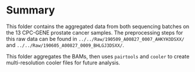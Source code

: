 # Summary

This folder contains the aggregated data from both sequencing batches on the 13 CPC-GENE prostate cancer samples.
The preprocessing steps for this raw data can be found in `../../Raw/190509_A00827_0007_AHKYH3DSXX/` and `../../Raw/190605_A00827_0009_BHLGJ3DSXX/`.

This folder aggregates the BAMs, then uses `pairtools` and `cooler` to create multi-resolution cooler files for future analysis.
